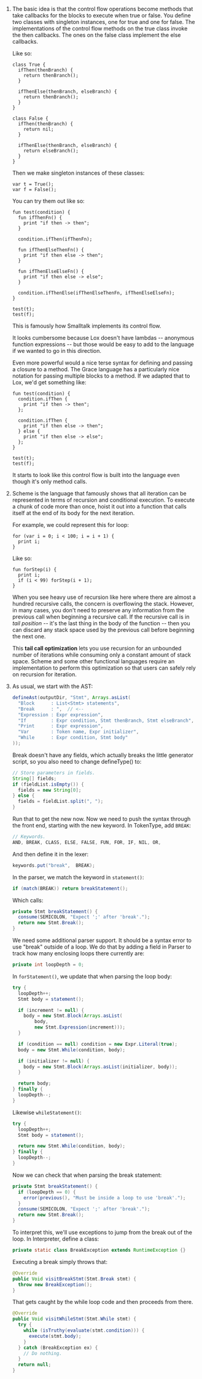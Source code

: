 1.  The basic idea is that the control flow operations become methods that take
    callbacks for the blocks to execute when true or false. You define two
    classes with singleton instances, one for true and one for false. The
    implementations of the control flow methods on the true class invoke the
    then callbacks. The ones on the false class implement the else callbacks.

    Like so:

    ```lox
    class True {
      ifThen(thenBranch) {
        return thenBranch();
      }

      ifThenElse(thenBranch, elseBranch) {
        return thenBranch();
      }
    }

    class False {
      ifThen(thenBranch) {
        return nil;
      }

      ifThenElse(thenBranch, elseBranch) {
        return elseBranch();
      }
    }
    ```

    Then we make singleton instances of these classes:

    ```lox
    var t = True();
    var f = False();
    ```

    You can try them out like so:

    ```lox
    fun test(condition) {
      fun ifThenFn() {
        print "if then -> then";
      }

      condition.ifThen(ifThenFn);

      fun ifThenElseThenFn() {
        print "if then else -> then";
      }

      fun ifThenElseElseFn() {
        print "if then else -> else";
      }

      condition.ifThenElse(ifThenElseThenFn, ifThenElseElseFn);
    }

    test(t);
    test(f);
    ```

    This is famously how Smalltalk implements its control flow.

    It looks cumbersome because Lox doesn't have lambdas -- anonymous function
    expressions -- but those would be easy to add to the language if
    we wanted to go in this direction.

    Even more powerful would a nice terse syntax for defining and passing a
    closure to a method. The Grace language has a particularly nice notation
    for passing multiple blocks to a method. If we adapted that to Lox, we'd
    get something like:

    ```text
    fun test(condition) {
      condition.ifThen {
        print "if then -> then";
      };

      condition.ifThen {
        print "if then else -> then";
      } else {
        print "if then else -> else";
      };
    }

    test(t);
    test(f);
    ```

    It starts to look like this control flow is built into the language even
    though it's only method calls.

2.  Scheme is the language that famously shows that all iteration can be
    represented in terms of recursion and conditional execution. To execute a
    chunk of code more than once, hoist it out into a function that calls itself
    at the end of its body for the next iteration.

    For example, we could represent this for loop:

    ```lox
    for (var i = 0; i < 100; i = i + 1) {
      print i;
    }
    ```

    Like so:

    ```lox
    fun forStep(i) {
      print i;
      if (i < 99) forStep(i + 1);
    }
    ```

    When you see heavy use of recursion like here where there are almost a
    hundred recursive calls, the concern is overflowing the stack. However, in
    many cases, you don't need to preserve any information from the previous
    call when beginning a recursive call. If the recursive call is in *tail
    position* -- it's the last thing in the body of the function -- then you
    can discard any stack space used by the previous call before beginning the
    next one.

    This **tail call optimization** lets you use recursion for an unbounded
    number of iterations while consuming only a constant amount of stack space.
    Scheme and some other functional languages require an implementation to
    perform this optimization so that users can safely rely on recursion for
    iteration.

3.  As usual, we start with the AST:

    ```java
    defineAst(outputDir, "Stmt", Arrays.asList(
      "Block      : List<Stmt> statements",
      "Break      : ",  // <--
      "Expression : Expr expression",
      "If         : Expr condition, Stmt thenBranch, Stmt elseBranch",
      "Print      : Expr expression",
      "Var        : Token name, Expr initializer",
      "While      : Expr condition, Stmt body"
    ));
    ```

    Break doesn't have any fields, which actually breaks the little generator
    script, so you also need to change defineType() to:

    ```java
    // Store parameters in fields.
    String[] fields;
    if (fieldList.isEmpty()) {
      fields = new String[0];
    } else {
      fields = fieldList.split(", ");
    }
    ```

    Run that to get the new now. Now we need to push the syntax through the
    front end, starting with the new keyword. In TokenType, add `BREAK`:

    ```java
    // Keywords.
    AND, BREAK, CLASS, ELSE, FALSE, FUN, FOR, IF, NIL, OR,
    ```

    And then define it in the lexer:

    ```java
    keywords.put("break",  BREAK);
    ```

    In the parser, we match the keyword in `statement()`:

    ```java
    if (match(BREAK)) return breakStatement();
    ```

    Which calls:

    ```java
    private Stmt breakStatement() {
      consume(SEMICOLON, "Expect ';' after 'break'.");
      return new Stmt.Break();
    }
    ```

    We need some additional parser support. It should be a syntax error to use
    "break" outside of a loop. We do that by adding a field in Parser to track
    how many enclosing loops there currently are:

    ```java
    private int loopDepth = 0;
    ```

    In `forStatement()`, we update that when parsing the loop body:

    ```java
    try {
      loopDepth++;
      Stmt body = statement();

      if (increment != null) {
        body = new Stmt.Block(Arrays.asList(
            body,
            new Stmt.Expression(increment)));
      }

      if (condition == null) condition = new Expr.Literal(true);
      body = new Stmt.While(condition, body);

      if (initializer != null) {
        body = new Stmt.Block(Arrays.asList(initializer, body));
      }

      return body;
    } finally {
      loopDepth--;
    }
    ```

    Likewise `whileStatement()`:

    ```java
    try {
      loopDepth++;
      Stmt body = statement();

      return new Stmt.While(condition, body);
    } finally {
      loopDepth--;
    }
    ```

    Now we can check that when parsing the break statement:

    ```java
    private Stmt breakStatement() {
      if (loopDepth == 0) {
        error(previous(), "Must be inside a loop to use 'break'.");
      }
      consume(SEMICOLON, "Expect ';' after 'break'.");
      return new Stmt.Break();
    }
    ```

    To interpret this, we'll use exceptions to jump from the break out of the
    loop. In Interpreter, define a class:

    ```java
    private static class BreakException extends RuntimeException {}
    ```

    Executing a break simply throws that:

    ```java
    @Override
    public Void visitBreakStmt(Stmt.Break stmt) {
      throw new BreakException();
    }
    ```

    That gets caught by the while loop code and then proceeds from there.

    ```java
    @Override
    public Void visitWhileStmt(Stmt.While stmt) {
      try {
        while (isTruthy(evaluate(stmt.condition))) {
          execute(stmt.body);
        }
      } catch (BreakException ex) {
        // Do nothing.
      }
      return null;
    }
    ```
